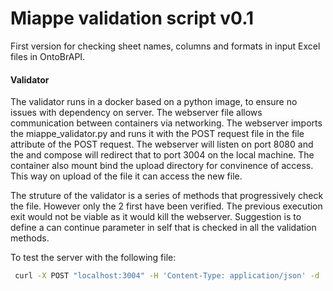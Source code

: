 # Miappe validation script v0.1

First version for checking sheet names, columns and formats in input Excel files in OntoBrAPI.


#### Validator 

The validator runs in a docker based on a python image, to ensure no issues with dependency on server. The webserver file allows communication between containers via networking. The webserver imports the miappe_validator.py and runs it with the POST request file in the file attribute of the POST request. The webserver will listen on port 8080 and the and compose will redirect that to port 3004 on the local machine. The container also mount bind the upload directory for convinence of access. This way on upload of the file it can access the new file. 

The struture of the validator is a series of methods that progressively check the file. However only the 2 first have been verified. The previous execution exit would not be viable as it would kill the webserver. Suggestion is to define a can continue parameter in self that is checked in all the validation methods. 


To test the server with the following file: 
```bash
 curl -X POST "localhost:3004" -H 'Content-Type: application/json' -d '{"file":"external/valores de Cópia de MIAPPEv1.1_compliant_vitis_submissionOntobrapi.xlsx"}'
```

 
